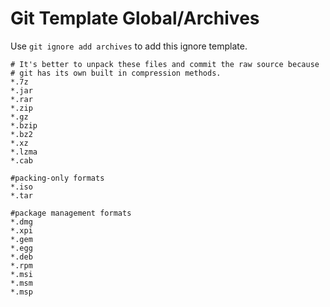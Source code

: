 Git Template Global/Archives
===

Use `git ignore add archives` to add this ignore template.

```
# It's better to unpack these files and commit the raw source because
# git has its own built in compression methods.
*.7z
*.jar
*.rar
*.zip
*.gz
*.bzip
*.bz2
*.xz
*.lzma
*.cab

#packing-only formats
*.iso
*.tar

#package management formats
*.dmg
*.xpi
*.gem
*.egg
*.deb
*.rpm
*.msi
*.msm
*.msp
```
